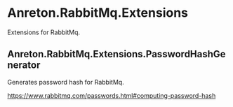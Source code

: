 # Anreton.RabbitMq.Extensions
Extensions for RabbitMq.

## Anreton.RabbitMq.Extensions.PasswordHashGenerator

Generates password hash for RabbitMq.

https://www.rabbitmq.com/passwords.html#computing-password-hash
